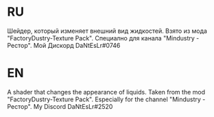 # RU
 Шейдер, который изменяет внешний вид жидкостей. Взято из мода "FactoryDustry-Texture Pack". Специално для канала "Mindustry - Рестор". 
 Мой Дискорд DaNtEsLr#0746

# EN
 A shader that changes the appearance of liquids. Taken from the mod "FactoryDustry-Texture Pack". Especially for the channel "Mindustry - Рестор".
 My Discord DaNtEsLr#2520
